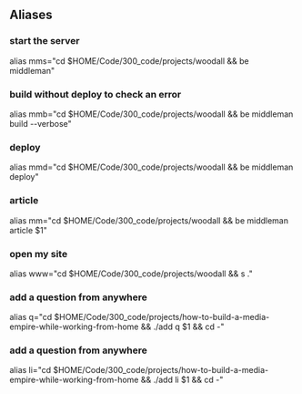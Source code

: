 ## Aliases

### start the server
alias mms="cd $HOME/Code/300_code/projects/woodall && be middleman"

### build without deploy to check an error
alias mmb="cd $HOME/Code/300_code/projects/woodall && be middleman build --verbose"

### deploy
alias mmd="cd $HOME/Code/300_code/projects/woodall && be middleman deploy"

### article
alias mm="cd $HOME/Code/300_code/projects/woodall && be middleman article $1"

### open my site
alias www="cd $HOME/Code/300_code/projects/woodall && s ."

### add a question from anywhere
alias q="cd $HOME/Code/300_code/projects/how-to-build-a-media-empire-while-working-from-home && ./add q $1 && cd -"

### add a question from anywhere
alias li="cd $HOME/Code/300_code/projects/how-to-build-a-media-empire-while-working-from-home && ./add li $1 && cd -"
